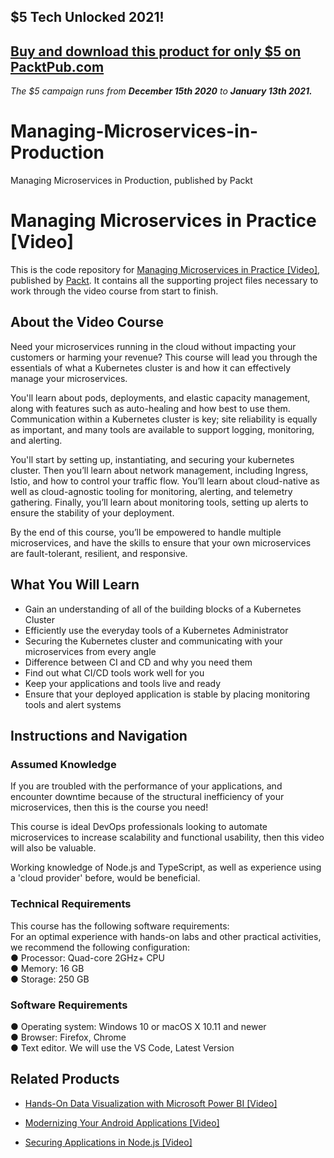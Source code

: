 ## $5 Tech Unlocked 2021!
[Buy and download this product for only $5 on PacktPub.com](https://www.packtpub.com/)
-----
*The $5 campaign         runs from __December 15th 2020__ to __January 13th 2021.__*

# Managing-Microservices-in-Production
Managing Microservices in Production, published by Packt

# Managing Microservices in Practice [Video]
This is the code repository for [Managing Microservices in Practice [Video]](https://www.packtpub.com/web-development/managing-microservices-in-practice-video), published by [Packt](https://www.packtpub.com/?utm_source=github). It contains all the supporting project files necessary to work through the video course from start to finish.
## About the Video Course
Need your microservices running in the cloud without impacting your customers or harming your revenue? This course will lead you through the essentials of what a Kubernetes cluster is and how it can effectively manage your microservices.

You'll learn about pods, deployments, and elastic capacity management, along with features such as auto-healing and how best to use them. Communication within a Kubernetes cluster is key; site reliability is equally as important, and many tools are available to support logging, monitoring, and alerting.

You'll start by setting up, instantiating, and securing your kubernetes cluster. Then you’ll learn about network management, including Ingress, Istio, and how to control your traffic flow. You’ll learn about cloud-native as well as cloud-agnostic tooling for monitoring, alerting, and telemetry gathering. Finally, you’ll learn about monitoring tools, setting up alerts to ensure the stability of your deployment.

By the end of this course, you’ll be empowered to handle multiple microservices, and have the skills to ensure that your own microservices are fault-tolerant, resilient, and responsive.

<H2>What You Will Learn</H2>
<DIV class=book-info-will-learn-text>
<UL>
<LI> Gain an understanding of all of the building blocks of a Kubernetes Cluster
<LI> Efficiently use the everyday tools of a Kubernetes Administrator
<LI> Securing the Kubernetes cluster and communicating with your microservices from every angle
<LI> Difference between CI and CD and why you need them
<LI> Find out what CI/CD tools work well for you
<LI> Keep your applications and tools live and ready
<LI> Ensure that your deployed application is stable by placing monitoring tools and alert systems
</LI></UL></DIV>

## Instructions and Navigation
### Assumed Knowledge
If you are troubled with the performance of your applications, and encounter downtime because of the structural inefficiency of your microservices, then this is the course you need!

This course is ideal DevOps professionals looking to automate microservices to increase scalability and functional usability, then this video will also be valuable.

Working knowledge of Node.js and TypeScript, as well as experience using a 'cloud provider' before, would be beneficial.

### Technical Requirements
This course has the following software requirements:<br/>
For an optimal experience with hands-on labs and other practical activities, we recommend the following configuration:</br>
●	Processor: Quad-core 2GHz+ CPU</br>
● Memory: 16 GB</br>
●	Storage: 250 GB</br>

### Software Requirements </br>
●	Operating system: Windows 10 or macOS X 10.11 and newer </br>
●	Browser: Firefox, Chrome </br>
●	Text editor. We will use the VS Code, Latest Version </br>


## Related Products
* [Hands-On Data Visualization with Microsoft Power BI [Video]](https://www.packtpub.com/big-data-and-business-intelligence/hands-data-visualization-microsoft-power-bi-video?utm_source=github&utm_medium=repository&utm_campaign=9781789805185)

* [Modernizing Your Android Applications [Video]](https://www.packtpub.com/application-development/modernizing-your-android-applications-video?utm_source=github&utm_medium=repository&utm_campaign=9781789950502)

* [Securing Applications in Node.js [Video]](https://www.packtpub.com/web-development/securing-applications-nodejs-video?utm_source=github&utm_medium=repository&utm_campaign=9781789136791)
